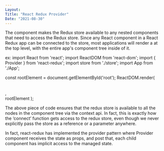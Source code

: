 ```yaml
---
Layout:
Title: "React Redux Provider"
Date: "2021-08-30"
---
```


The <Provider> component makes the Redux store available to any nested components that need to access the Redux store. Since any React component in a React Redux app can be connected to the store, most applications will render a <Provider> at the top level, with the entire app's component tree inside of it.

ex:
import React from 'react';
import ReactDOM from 'react-dom';
import { Provider } from 'react-redux';
import store from './store';
import App from './App';

const rootElement = document.getElementById('root');
ReactDOM.render(  
   <Provider store={store}>    
     <App />  
   </Provider>,  
   rootElement
);

  The above piece of code ensures that the redux store is available to all the nodes in the component tree via the context api. In fact, this is exactly how the ‘connect’ function gets access to the redux store, even though we never explicitly pass the store as a reference or a parameter anywhere.

  In fact, react-redux has implemented the provider pattern where Provider component receives the state as props, and post that, each child component has implicit access to the managed state.